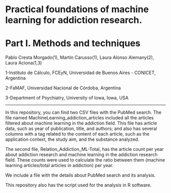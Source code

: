 # **Practical foundations of machine learning for addiction research.** 
# **Part I. Methods and techniques**

Pablo Cresta Morgado(1), Martín Carusso(1), Laura Alonso Alemany(2), Laura Aciona(1,3)

1-Instituto de Cálculo, FCEyN, Universidad de Buenos Aires - CONICET, Argentina

2-FaMAF, Universidad Nacional de Córdoba, Argentina

3-Department of Psychiatry, University of Iowa, Iowa, USA

* * *

In this repository, you can find two CSV files with the PubMed search. The file named MachineLearning_addiction_articles included all the articles filtered about machine learning in the addiction field. This file has article data, such as year of publication, title, and authors; and also has several columns with a tag related to the content of each article, such as the application context, the study aim, and the substance analyzed.

The second file, Relation_Addiction_ML-Total, has the article count per year about addiction research and machine learning in the addiction research field. These counts were used to calculate the ratio between them (machine learning articles/total articles in addiction) per year.

We include a file with the details about PubMed search and its analysis.

This repository also has the script used for the analysis in R software. 
 
